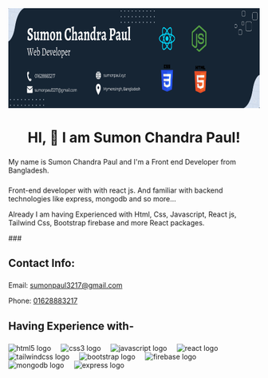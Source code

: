 <div align="center">
  <img height="200" src="https://raw.githubusercontent.com/sumonpaul55/sumonpaul55/main/githubbanner.png"  />
</div>

###

<h1 align="center">HI,  👋 I am Sumon Chandra Paul!</h1>

###

###

<p align="left">My name is Sumon Chandra Paul and I'm a Front end Developer from Bangladesh.</p>

###

<p align="left">Front-end developer with with react js. And familiar with backend technologies like express, mongodb and so more...</p>
<p align="left">Already I am having Experienced with Html, Css, Javascript, React js, Tailwind Css, Bootstrap firebase and more React packages.</p>
###

<h2 align="left">Contact Info:</h2>

###

<p align="left">Email: <a href="mailto:sumonpaul3217@gmail.com">sumonpaul3217@gmail.com</a></p>
   

<p align="left"> Phone: <a href="tel:+8801628883217">01628883217</a></p>

###

<h2 align="left">Having Experience with-</h2>

###

<div align="left">
  <img src="https://cdn.jsdelivr.net/gh/devicons/devicon/icons/html5/html5-original.svg" height="40" alt="html5 logo"  />
  <img width="12" />
  <img src="https://cdn.jsdelivr.net/gh/devicons/devicon/icons/css3/css3-original.svg" height="40" alt="css3 logo"  />
  <img width="12" />
  <img src="https://cdn.jsdelivr.net/gh/devicons/devicon/icons/javascript/javascript-original.svg" height="40" alt="javascript logo"  />
  <img width="12" />
  <img src="https://cdn.jsdelivr.net/gh/devicons/devicon/icons/react/react-original.svg" height="40" alt="react logo"  />
  <img width="12" />
  <img src="https://cdn.jsdelivr.net/gh/devicons/devicon/icons/tailwindcss/tailwindcss-original-wordmark.svg" height="40" alt="tailwindcss logo"  />
  <img width="12" />
  <img src="https://cdn.jsdelivr.net/gh/devicons/devicon/icons/bootstrap/bootstrap-original.svg" height="40" alt="bootstrap logo"  />
  <img width="12" />
  <img src="https://cdn.jsdelivr.net/gh/devicons/devicon/icons/firebase/firebase-plain.svg" height="40" alt="firebase logo"  />
  <img width="12" />
  <img src="https://cdn.jsdelivr.net/gh/devicons/devicon/icons/mongodb/mongodb-original.svg" height="40" alt="mongodb logo"  />
  <img width="12" />
  <img src="https://cdn.jsdelivr.net/gh/devicons/devicon/icons/express/express-original.svg" height="40" alt="express logo"  />
</div>

###
